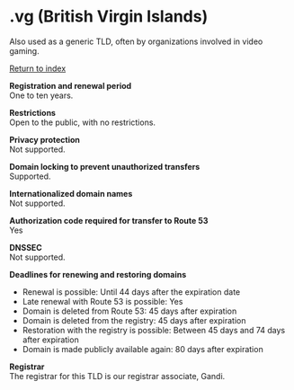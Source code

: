 # \.vg \(British Virgin Islands\)<a name="vg"></a>

Also used as a generic TLD, often by organizations involved in video gaming\.

[Return to index](registrar-tld-list.md#index)

**Registration and renewal period**  
One to ten years\.

**Restrictions**  
Open to the public, with no restrictions\.

**Privacy protection**  
Not supported\.

**Domain locking to prevent unauthorized transfers**  
Supported\.

**Internationalized domain names**  
Not supported\.

**Authorization code required for transfer to Route 53**  
Yes

**DNSSEC**  
Not supported\.

**Deadlines for renewing and restoring domains**  
+ Renewal is possible: Until 44 days after the expiration date
+ Late renewal with Route 53 is possible: Yes
+ Domain is deleted from Route 53: 45 days after expiration
+ Domain is deleted from the registry: 45 days after expiration
+ Restoration with the registry is possible: Between 45 days and 74 days after expiration
+ Domain is made publicly available again: 80 days after expiration

**Registrar**  
The registrar for this TLD is our registrar associate, Gandi\.